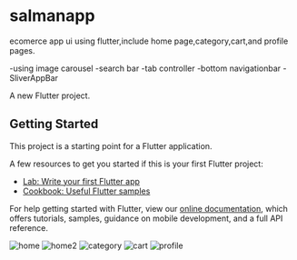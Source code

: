 # salmanapp
ecomerce app ui using flutter,include home page,category,cart,and profile pages.

-using image carousel
-search bar
-tab controller
-bottom navigationbar
-SliverAppBar


A new Flutter project.

## Getting Started

This project is a starting point for a Flutter application.

A few resources to get you started if this is your first Flutter project:

- [Lab: Write your first Flutter app](https://flutter.dev/docs/get-started/codelab)
- [Cookbook: Useful Flutter samples](https://flutter.dev/docs/cookbook)

For help getting started with Flutter, view our
[online documentation](https://flutter.dev/docs), which offers tutorials,
samples, guidance on mobile development, and a full API reference.

![home](https://user-images.githubusercontent.com/67995809/98445655-c911ad80-213e-11eb-9f27-d52f80c13d3d.jpg)
![home2](https://user-images.githubusercontent.com/67995809/98445656-cadb7100-213e-11eb-99a8-902671038b84.jpg)
![category](https://user-images.githubusercontent.com/67995809/98445658-cdd66180-213e-11eb-8d27-696822eddaff.jpg)
![cart](https://user-images.githubusercontent.com/67995809/98445660-d0d15200-213e-11eb-92ab-baae180152bc.jpg)
![profile](https://user-images.githubusercontent.com/67995809/98445663-d4fd6f80-213e-11eb-97e1-e1ddd9ffcc27.jpg)

